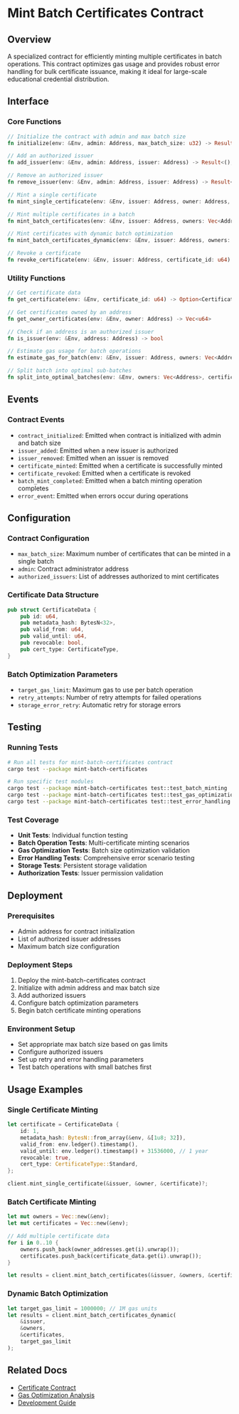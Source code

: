 # Mint Batch Certificates Contract

## Overview
A specialized contract for efficiently minting multiple certificates in batch operations. This contract optimizes gas usage and provides robust error handling for bulk certificate issuance, making it ideal for large-scale educational credential distribution.

## Interface

### Core Functions
```rust
// Initialize the contract with admin and max batch size
fn initialize(env: &Env, admin: Address, max_batch_size: u32) -> Result<(), Error>

// Add an authorized issuer
fn add_issuer(env: &Env, admin: Address, issuer: Address) -> Result<(), Error>

// Remove an authorized issuer
fn remove_issuer(env: &Env, admin: Address, issuer: Address) -> Result<(), Error>

// Mint a single certificate
fn mint_single_certificate(env: &Env, issuer: Address, owner: Address, certificate: CertificateData) -> Result<(), Error>

// Mint multiple certificates in a batch
fn mint_batch_certificates(env: &Env, issuer: Address, owners: Vec<Address>, certificates: Vec<CertificateData>) -> Vec<MintResult>

// Mint certificates with dynamic batch optimization
fn mint_batch_certificates_dynamic(env: &Env, issuer: Address, owners: Vec<Address>, certificates: Vec<CertificateData>, target_gas_limit: u64) -> Vec<MintResult>

// Revoke a certificate
fn revoke_certificate(env: &Env, issuer: Address, certificate_id: u64) -> Result<(), Error>
```

### Utility Functions
```rust
// Get certificate data
fn get_certificate(env: &Env, certificate_id: u64) -> Option<CertificateData>

// Get certificates owned by an address
fn get_owner_certificates(env: &Env, owner: Address) -> Vec<u64>

// Check if an address is an authorized issuer
fn is_issuer(env: &Env, address: Address) -> bool

// Estimate gas usage for batch operations
fn estimate_gas_for_batch(env: &Env, issuer: Address, owners: Vec<Address>, certificates: Vec<CertificateData>, target_gas_limit: u64) -> (u64, u32)

// Split batch into optimal sub-batches
fn split_into_optimal_batches(env: &Env, owners: Vec<Address>, certificates: Vec<CertificateData>, target_gas_limit: u64) -> Vec<(Vec<Address>, Vec<CertificateData>)>
```

## Events

### Contract Events
- `contract_initialized`: Emitted when contract is initialized with admin and batch size
- `issuer_added`: Emitted when a new issuer is authorized
- `issuer_removed`: Emitted when an issuer is removed
- `certificate_minted`: Emitted when a certificate is successfully minted
- `certificate_revoked`: Emitted when a certificate is revoked
- `batch_mint_completed`: Emitted when a batch minting operation completes
- `error_event`: Emitted when errors occur during operations

## Configuration

### Contract Configuration
- `max_batch_size`: Maximum number of certificates that can be minted in a single batch
- `admin`: Contract administrator address
- `authorized_issuers`: List of addresses authorized to mint certificates

### Certificate Data Structure
```rust
pub struct CertificateData {
    pub id: u64,
    pub metadata_hash: BytesN<32>,
    pub valid_from: u64,
    pub valid_until: u64,
    pub revocable: bool,
    pub cert_type: CertificateType,
}
```

### Batch Optimization Parameters
- `target_gas_limit`: Maximum gas to use per batch operation
- `retry_attempts`: Number of retry attempts for failed operations
- `storage_error_retry`: Automatic retry for storage errors

## Testing

### Running Tests
```bash
# Run all tests for mint-batch-certificates contract
cargo test --package mint-batch-certificates

# Run specific test modules
cargo test --package mint-batch-certificates test::test_batch_minting
cargo test --package mint-batch-certificates test::test_gas_optimization
cargo test --package mint-batch-certificates test::test_error_handling
```

### Test Coverage
- **Unit Tests**: Individual function testing
- **Batch Operation Tests**: Multi-certificate minting scenarios
- **Gas Optimization Tests**: Batch size optimization validation
- **Error Handling Tests**: Comprehensive error scenario testing
- **Storage Tests**: Persistent storage validation
- **Authorization Tests**: Issuer permission validation

## Deployment

### Prerequisites
- Admin address for contract initialization
- List of authorized issuer addresses
- Maximum batch size configuration

### Deployment Steps
1. Deploy the mint-batch-certificates contract
2. Initialize with admin address and max batch size
3. Add authorized issuers
4. Configure batch optimization parameters
5. Begin batch certificate minting operations

### Environment Setup
- Set appropriate max batch size based on gas limits
- Configure authorized issuers
- Set up retry and error handling parameters
- Test batch operations with small batches first

## Usage Examples

### Single Certificate Minting
```rust
let certificate = CertificateData {
    id: 1,
    metadata_hash: BytesN::from_array(&env, &[1u8; 32]),
    valid_from: env.ledger().timestamp(),
    valid_until: env.ledger().timestamp() + 31536000, // 1 year
    revocable: true,
    cert_type: CertificateType::Standard,
};

client.mint_single_certificate(&issuer, &owner, &certificate)?;
```

### Batch Certificate Minting
```rust
let mut owners = Vec::new(&env);
let mut certificates = Vec::new(&env);

// Add multiple certificate data
for i in 0..10 {
    owners.push_back(owner_addresses.get(i).unwrap());
    certificates.push_back(certificate_data.get(i).unwrap());
}

let results = client.mint_batch_certificates(&issuer, &owners, &certificates);
```

### Dynamic Batch Optimization
```rust
let target_gas_limit = 1000000; // 1M gas units
let results = client.mint_batch_certificates_dynamic(
    &issuer, 
    &owners, 
    &certificates, 
    target_gas_limit
);
```

## Related Docs
- [Certificate Contract](./certificate/README.md)
- [Gas Optimization Analysis](../docs/gas_optimization_analysis.md)
- [Development Guide](../docs/development.md)